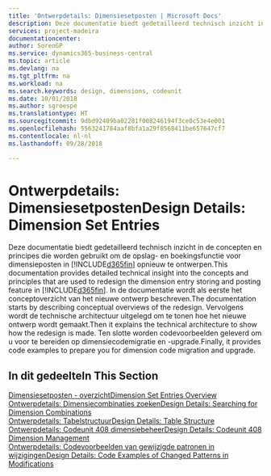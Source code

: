 ```yaml
---
title: 'Ontwerpdetails: Dimensiesetposten | Microsoft Docs'
description: Deze documentatie biedt gedetailleerd technisch inzicht in de concepten en principes die worden gebruikt om de opslag- en boekingsfunctie voor dimensieposten opnieuw te ontwerpen.
services: project-madeira
documentationcenter: 
author: SorenGP
ms.service: dynamics365-business-central
ms.topic: article
ms.devlang: na
ms.tgt_pltfrm: na
ms.workload: na
ms.search.keywords: design, dimensions, codeunit
ms.date: 10/01/2018
ms.author: sgroespe
ms.translationtype: HT
ms.sourcegitcommit: 9dbd92409ba02281f008246194f3ce0c53e4e001
ms.openlocfilehash: 5563241784aaf8bfa1a29f8568411be657647cf7
ms.contentlocale: nl-nl
ms.lasthandoff: 09/28/2018

---
```

# <a name="design-details-dimension-set-entries"></a><span data-ttu-id="05e90-103">Ontwerpdetails: Dimensiesetposten</span><span class="sxs-lookup"><span data-stu-id="05e90-103">Design Details: Dimension Set Entries</span></span>
<span data-ttu-id="05e90-104">Deze documentatie biedt gedetailleerd technisch inzicht in de concepten en principes die worden gebruikt om de opslag- en boekingsfunctie voor dimensieposten in [!INCLUDE[d365fin](includes/d365fin_md.md)] opnieuw te ontwerpen.</span><span class="sxs-lookup"><span data-stu-id="05e90-104">This documentation provides detailed technical insight into the concepts and principles that are used to redesign the dimension entry storing and posting feature in [!INCLUDE[d365fin](includes/d365fin_md.md)].</span></span> <span data-ttu-id="05e90-105">In de documentatie wordt als eerste het conceptoverzicht van het nieuwe ontwerp beschreven.</span><span class="sxs-lookup"><span data-stu-id="05e90-105">The documentation starts by describing conceptual overviews of the redesign.</span></span> <span data-ttu-id="05e90-106">Vervolgens wordt de technische architectuur uitgelegd om te tonen hoe het nieuwe ontwerp wordt gemaakt.</span><span class="sxs-lookup"><span data-stu-id="05e90-106">Then it explains the technical architecture to show how the redesign is made.</span></span> <span data-ttu-id="05e90-107">Ten slotte worden codevoorbeelden geleverd om u voor te bereiden op dimensiecodemigratie en -upgrade.</span><span class="sxs-lookup"><span data-stu-id="05e90-107">Finally, it provides code examples to prepare you for dimension code migration and upgrade.</span></span>  

## <a name="in-this-section"></a><span data-ttu-id="05e90-108">In dit gedeelte</span><span class="sxs-lookup"><span data-stu-id="05e90-108">In This Section</span></span>  
[<span data-ttu-id="05e90-109">Dimensiesetposten - overzicht</span><span class="sxs-lookup"><span data-stu-id="05e90-109">Dimension Set Entries Overview</span></span>](design-details-dimension-set-entries-overview.md)  
[<span data-ttu-id="05e90-110">Ontwerpdetails: Dimensiecombinaties zoeken</span><span class="sxs-lookup"><span data-stu-id="05e90-110">Design Details: Searching for Dimension Combinations</span></span>](design-details-searching-for-dimension-combinations.md)  
[<span data-ttu-id="05e90-111">Ontwerpdetails: Tabelstructuur</span><span class="sxs-lookup"><span data-stu-id="05e90-111">Design Details: Table Structure</span></span>](design-details-table-structure.md)  
[<span data-ttu-id="05e90-112">Ontwerpdetails: Codeunit 408 dimensiebeheer</span><span class="sxs-lookup"><span data-stu-id="05e90-112">Design Details: Codeunit 408 Dimension Management</span></span>](design-details-codeunit-408-dimension-management.md)  
[<span data-ttu-id="05e90-113">Ontwerpdetails: Codevoorbeelden van gewijzigde patronen in wijzigingen</span><span class="sxs-lookup"><span data-stu-id="05e90-113">Design Details: Code Examples of Changed Patterns in Modifications</span></span>](design-details-code-examples-of-changed-patterns-in-modifications.md)

